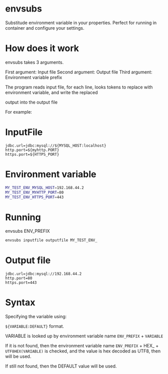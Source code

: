# envsubs
Substitude environment variable in your properties. Perfect for running in container and configure your settings.


# How does it work

envsubs takes 3 arguments.

First argument: Input file
Second argument: Output file
Third argument: Environment variable prefix

The program reads input file, for each line, looks tokens to replace with environment variable, and write the replaced

output into the output file

For example:

# InputFile

```
jdbc.url=jdbc:mysql://${MYSQL_HOST:localhost}
http.port=${myhttp.PORT}
https.port=${HTTPS_PORT}
```

# Environment variable
```bash
MY_TEST_ENV_MYSQL_HOST=192.168.44.2
MY_TEST_ENV_MYHTTP_PORT=80
MY_TEST_ENV_HTTPS_PORT=443
```

# Running

envsubs <inputfile> <outputfile> ENV_PREFIX

```bash
envsubs inputfile outputfile MY_TEST_ENV_
```

# Output file
```
jdbc.url=jdbc:mysql://192.168.44.2
http.port=80
https.port=443
```


# Syntax
Specifying the variable using:

`${VARIABLE:DEFAULT}`
format.

VARIABLE is looked up by environment variable name `ENV_PREFIX` + `VARIABLE`

If it is not found, then the environment variable name `ENV_PREFIX` + HEX_ + `UTF8HEX(VARIABLE)` is checked, and the value is hex decoded as UTF8, then will be used.

If still not found, then the DEFAULT value will be used.


